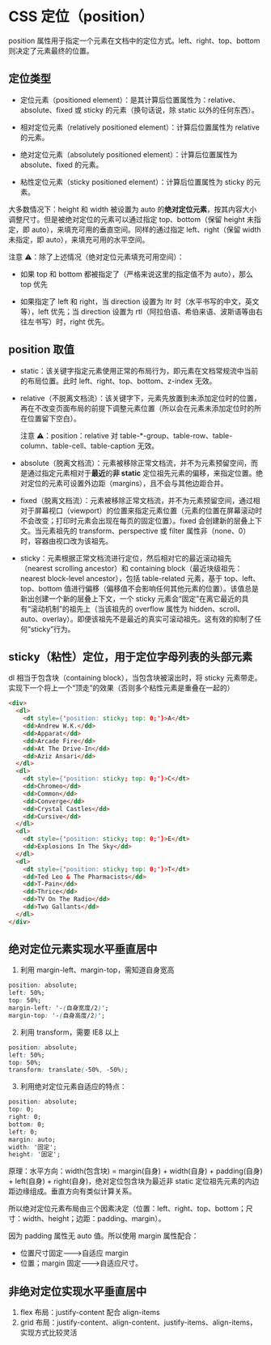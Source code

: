 # CSS 定位（position）

position 属性用于指定一个元素在文档中的定位方式。left、right、top、bottom 则决定了元素最终的位置。

## 定位类型

- 定位元素（positioned element）：是其计算后位置属性为：relative、absolute、fixed 或 sticky 的元素（换句话说，除 static 以外的任何东西）。

- 相对定位元素（relatively positioned element）：计算后位置属性为 relative 的元素。

- 绝对定位元素（absolutely positioned element）：计算后位置属性为 absolute、fixed 的元素。

- 粘性定位元素（sticky positioned element）：计算后位置属性为 sticky 的元素。

大多数情况下：height 和 width 被设置为 auto 的**绝对定位元素**，按其内容大小调整尺寸。但是被绝对定位的元素可以通过指定 top、bottom（保留 height 未指定，即 auto），来填充可用的垂直空间。同样的通过指定 left、right（保留 width 未指定，即 auto），来填充可用的水平空间。

注意 ⚠️：除了上述情况（绝对定位元素填充可用空间）：

- 如果 top 和 bottom 都被指定了（严格来说这里的指定值不为 auto），那么 top 优先

- 如果指定了 left 和 right，当 direction 设置为 ltr 时（水平书写的中文，英文等），left 优先；当 direction 设置为 rtl（阿拉伯语、希伯来语、波斯语等由右往左书写）时，right 优先。

## position 取值

- static：该关键字指定元素使用正常的布局行为，即元素在文档常规流中当前的布局位置。此时 left、right、top、bottom、z-index 无效。

- relative（不脱离文档流）：该关键字下，元素先放置到未添加定位时的位置，再在不改变页面布局的前提下调整元素位置（所以会在元素未添加定位时的所在位置留下空白）。

  注意 ⚠️：position：relative 对 table-\*-group、table-row、table-column、table-cell、table-caption 无效。

- absolute（脱离文档流）：元素被移除正常文档流，并不为元素预留空间，而是通过指定元素相对于**最近**的**非 static** 定位祖先元素的偏移，来指定位置。绝对定位的元素可设置外边距（margins），且不会与其他边距合并。

- fixed（脱离文档流）：元素被移除正常文档流，并不为元素预留空间，通过相对于屏幕视口（viewport）的位置来指定元素位置（元素的位置在屏幕滚动时不会改变；打印时元素会出现在每页的固定位置）。fixed 会创建新的层叠上下文。当元素祖先的 transform、perspective 或 filter 属性非（none、0）时，容器由视口改为该祖先。

- sticky：元素根据正常文档流进行定位，然后相对它的最近滚动祖先（nearest scrolling ancestor）和 containing block（最近块级祖先：nearest block-level ancestor），包括 table-related 元素，基于 top、left、top、bottom 值进行偏移（偏移值不会影响任何其他元素的位置）。该值总是新出创建一个新的层叠上下文，一个 sticky 元素会“固定”在离它最近的具有“滚动机制”的祖先上（当该祖先的 overflow 属性为 hidden、scroll、auto、overlay）。即便该祖先不是最近的真实可滚动祖先。这有效的抑制了任何“sticky”行为。

## sticky（粘性）定位，用于定位字母列表的头部元素

dl 相当于包含块（containing block），当包含块被滚出时，将 sticky 元素带走。实现下一个将上一个“顶走”的效果（否则多个粘性元素是重叠在一起的）

```html
<div>
  <dl>
    <dt style={'position: sticky; top: 0;'}>A</dt>
    <dd>Andrew W.K.</dd>
    <dd>Apparat</dd>
    <dd>Arcade Fire</dd>
    <dd>At The Drive-In</dd>
    <dd>Aziz Ansari</dd>
  </dl>
  <dl>
    <dt style={'position: sticky; top: 0;'}>C</dt>
    <dd>Chromeo</dd>
    <dd>Common</dd>
    <dd>Converge</dd>
    <dd>Crystal Castles</dd>
    <dd>Cursive</dd>
  </dl>
  <dl>
    <dt style={'position: sticky; top: 0;'}>E</dt>
    <dd>Explosions In The Sky</dd>
  </dl>
  <dl>
    <dt style={'position: sticky; top: 0;'}>T</dt>
    <dd>Ted Leo & The Pharmacists</dd>
    <dd>T-Pain</dd>
    <dd>Thrice</dd>
    <dd>TV On The Radio</dd>
    <dd>Two Gallants</dd>
  </dl>
</div>
```

## 绝对定位元素实现水平垂直居中

1. 利用 margin-left、margin-top，需知道自身宽高

```css
position: absolute;
left: 50%;
top: 50%;
margin-left: '-(自身宽度/2)';
margin-top: '-(自身高度/2)';
```

2. 利用 transform，需要 IE8 以上

```css
position: absolute;
left: 50%;
top: 50%;
transform: translate(-50%, -50%);
```

3. 利用绝对定位元素自适应的特点：

```css
position: absolute;
top: 0;
right: 0;
bottom: 0;
left: 0;
margin: auto;
width: '固定';
height: '固定';
```

原理：水平方向：width(包含块) = margin(自身) + width(自身) + padding(自身) + left(自身) + right(自身)，绝对定位包含块为最近非 static 定位祖先元素的内边距边缘组成。垂直方向有类似计算关系。

所以绝对定位元素布局由三个因素决定（位置：left、right、top、bottom；尺寸：width、height；边距：padding、margin）。

因为 padding 属性无 auto 值。所以使用 margin 属性配合：

- 位置尺寸固定--->自适应 margin
- 位置；margin 固定--->自适应尺寸。

## 非绝对定位实现水平垂直居中

1. flex 布局：justify-content 配合 align-items
2. grid 布局：justify-content、align-content、justify-items、align-items，实现方式比较灵活
